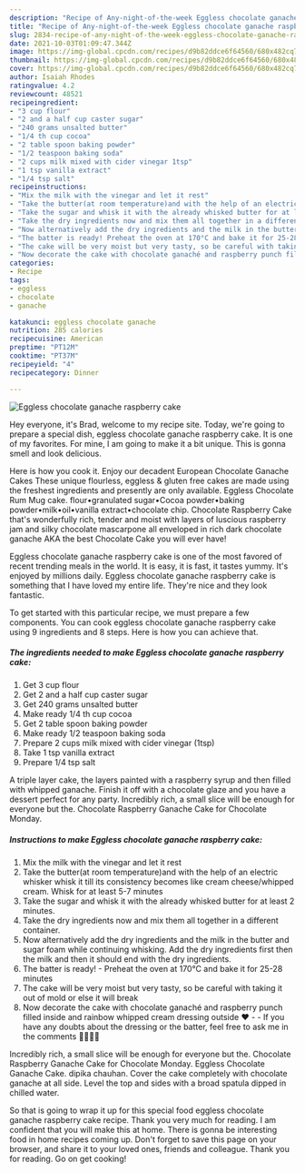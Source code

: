 ```yaml
---
description: "Recipe of Any-night-of-the-week Eggless chocolate ganache raspberry cake"
title: "Recipe of Any-night-of-the-week Eggless chocolate ganache raspberry cake"
slug: 2834-recipe-of-any-night-of-the-week-eggless-chocolate-ganache-raspberry-cake
date: 2021-10-03T01:09:47.344Z
image: https://img-global.cpcdn.com/recipes/d9b82ddce6f64560/680x482cq70/eggless-chocolate-ganache-raspberry-cake-recipe-main-photo.jpg
thumbnail: https://img-global.cpcdn.com/recipes/d9b82ddce6f64560/680x482cq70/eggless-chocolate-ganache-raspberry-cake-recipe-main-photo.jpg
cover: https://img-global.cpcdn.com/recipes/d9b82ddce6f64560/680x482cq70/eggless-chocolate-ganache-raspberry-cake-recipe-main-photo.jpg
author: Isaiah Rhodes
ratingvalue: 4.2
reviewcount: 48521
recipeingredient:
- "3 cup flour"
- "2 and a half cup caster sugar"
- "240 grams unsalted butter"
- "1/4 th cup cocoa"
- "2 table spoon baking powder"
- "1/2 teaspoon baking soda"
- "2 cups milk mixed with cider vinegar 1tsp"
- "1 tsp vanilla extract"
- "1/4 tsp salt"
recipeinstructions:
- "Mix the milk with the vinegar and let it rest"
- "Take the butter(at room temperature)and with the help of an electric whisker whisk it till its consistency becomes like cream cheese/whipped cream. Whisk for at least 5-7 minutes"
- "Take the sugar and whisk it with the already whisked butter for at least 2 minutes."
- "Take the dry ingredients now and mix them all together in a different container."
- "Now alternatively add the dry ingredients and the milk in the butter and sugar foam while continuing whisking. Add the dry ingredients first then the milk and then it should end with the dry ingredients."
- "The batter is ready! Preheat the oven at 170°C and bake it for 25-28 minutes"
- "The cake will be very moist but very tasty, so be careful with taking it out of mold or else it will break"
- "Now decorate the cake with chocolate ganaché and raspberry punch filled inside and rainbow whipped cream dressing outside ♥️  If you have any doubts about the dressing or the batter, feel free to ask me in the comments ✌🏻✌🏻"
categories:
- Recipe
tags:
- eggless
- chocolate
- ganache

katakunci: eggless chocolate ganache 
nutrition: 285 calories
recipecuisine: American
preptime: "PT12M"
cooktime: "PT37M"
recipeyield: "4"
recipecategory: Dinner

---
```



![Eggless chocolate ganache raspberry cake](https://img-global.cpcdn.com/recipes/d9b82ddce6f64560/680x482cq70/eggless-chocolate-ganache-raspberry-cake-recipe-main-photo.jpg)

Hey everyone, it's Brad, welcome to my recipe site. Today, we're going to prepare a special dish, eggless chocolate ganache raspberry cake. It is one of my favorites. For mine, I am going to make it a bit unique. This is gonna smell and look delicious.

Here is how you cook it. Enjoy our decadent European Chocolate Ganache Cakes These unique flourless, eggless &amp; gluten free cakes are made using the freshest ingredients and presently are only available. Eggless Chocolate Rum Mug cake. flour•granulated sugar•Cocoa powder•baking powder•milk•oil•vanilla extract•chocolate chip. Chocolate Raspberry Cake that&#39;s wonderfully rich, tender and moist with layers of luscious raspberry jam and silky chocolate mascarpone all enveloped in rich dark chocolate ganache AKA the best Chocolate Cake you will ever have!

Eggless chocolate ganache raspberry cake is one of the most favored of recent trending meals in the world. It is easy, it is fast, it tastes yummy. It's enjoyed by millions daily. Eggless chocolate ganache raspberry cake is something that I have loved my entire life. They're nice and they look fantastic.


To get started with this particular recipe, we must prepare a few components. You can cook eggless chocolate ganache raspberry cake using 9 ingredients and 8 steps. Here is how you can achieve that.

<!--inarticleads1-->

##### The ingredients needed to make Eggless chocolate ganache raspberry cake:

1. Get 3 cup flour
1. Get 2 and a half cup caster sugar
1. Get 240 grams unsalted butter
1. Make ready 1/4 th cup cocoa
1. Get 2 table spoon baking powder
1. Make ready 1/2 teaspoon baking soda
1. Prepare 2 cups milk mixed with cider vinegar (1tsp)
1. Take 1 tsp vanilla extract
1. Prepare 1/4 tsp salt


A triple layer cake, the layers painted with a raspberry syrup and then filled with whipped ganache. Finish it off with a chocolate glaze and you have a dessert perfect for any party. Incredibly rich, a small slice will be enough for everyone but the. Chocolate Raspberry Ganache Cake for Chocolate Monday. 

<!--inarticleads2-->

##### Instructions to make Eggless chocolate ganache raspberry cake:

1. Mix the milk with the vinegar and let it rest
1. Take the butter(at room temperature)and with the help of an electric whisker whisk it till its consistency becomes like cream cheese/whipped cream. Whisk for at least 5-7 minutes
1. Take the sugar and whisk it with the already whisked butter for at least 2 minutes.
1. Take the dry ingredients now and mix them all together in a different container.
1. Now alternatively add the dry ingredients and the milk in the butter and sugar foam while continuing whisking. Add the dry ingredients first then the milk and then it should end with the dry ingredients.
1. The batter is ready! - Preheat the oven at 170°C and bake it for 25-28 minutes
1. The cake will be very moist but very tasty, so be careful with taking it out of mold or else it will break
1. Now decorate the cake with chocolate ganaché and raspberry punch filled inside and rainbow whipped cream dressing outside ♥️ -  - If you have any doubts about the dressing or the batter, feel free to ask me in the comments ✌🏻✌🏻


Incredibly rich, a small slice will be enough for everyone but the. Chocolate Raspberry Ganache Cake for Chocolate Monday. Eggless Chocolate Ganache Cake. dipika chauhan. Cover the cake completely with chocolate ganache at all side. Level the top and sides with a broad spatula dipped in chilled water. 

So that is going to wrap it up for this special food eggless chocolate ganache raspberry cake recipe. Thank you very much for reading. I am confident that you will make this at home. There is gonna be interesting food in home recipes coming up. Don't forget to save this page on your browser, and share it to your loved ones, friends and colleague. Thank you for reading. Go on get cooking!
